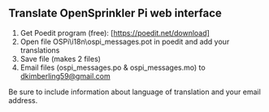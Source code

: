 ## Translate OpenSprinkler Pi web interface
1. Get Poedit program (free): [https://poedit.net/download]
2. Open file OSPi\i18n\ospi_messages.pot in poedit and add your translations
3. Save file (makes 2 files)
4. Email files (ospi_messages.po & ospi_messages.mo) to dkimberling59@gmail.com

Be sure to include information about language of translation and your email address.